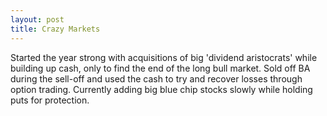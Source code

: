 ```yaml
---
layout: post
title: Crazy Markets
---
```


Started the year strong with acquisitions of big 'dividend aristocrats' while building up cash, only to find the end
of the long bull market. Sold off BA during the sell-off and used the cash to try and recover losses through option trading.
Currently adding big blue chip stocks slowly while holding puts for protection.
